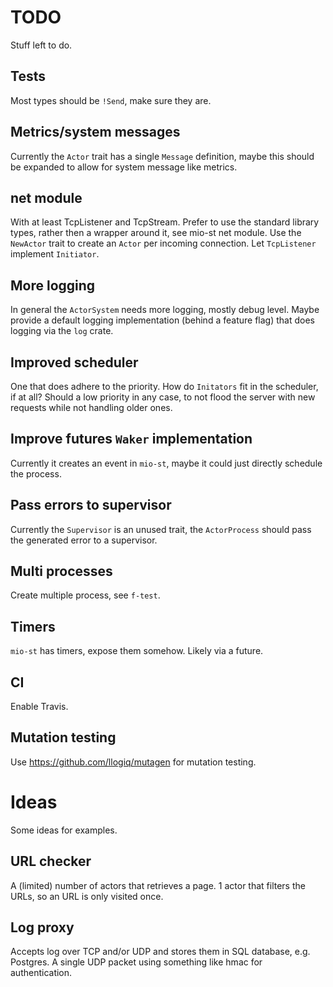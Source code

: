 # TODO

Stuff left to do.

## Tests

Most types should be `!Send`, make sure they are.

## Metrics/system messages

Currently the `Actor` trait has a single `Message` definition, maybe this should
be expanded to allow for system message like metrics.

## net module

With at least TcpListener and TcpStream. Prefer to use the standard library
types, rather then a wrapper around it, see mio-st net module. Use the
`NewActor` trait to create an `Actor` per incoming connection. Let `TcpListener`
implement `Initiator`.

## More logging

In general the `ActorSystem` needs more logging, mostly debug level. Maybe
provide a default logging implementation (behind a feature flag) that does
logging via the `log` crate.

## Improved scheduler

One that does adhere to the priority. How do `Initators` fit in the scheduler,
if at all? Should a low priority in any case, to not flood the server with new
requests while not handling older ones.

## Improve futures `Waker` implementation

Currently it creates an event in `mio-st`, maybe it could just directly schedule
the process.

## Pass errors to supervisor

Currently the `Supervisor` is an unused trait, the `ActorProcess` should pass
the generated error to a supervisor.

## Multi processes

Create multiple process, see `f-test`.

## Timers

`mio-st` has timers, expose them somehow. Likely via a future.

## CI

Enable Travis.

## Mutation testing

Use https://github.com/llogiq/mutagen for mutation testing.


# Ideas

Some ideas for examples.

## URL checker

A (limited) number of actors that retrieves a page. 1 actor that filters the
URLs, so an URL is only visited once.

## Log proxy

Accepts log over TCP and/or UDP and stores them in SQL database, e.g. Postgres.
A single UDP packet using something like hmac for authentication.
